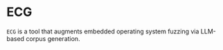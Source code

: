 #  ECG

`ECG` is a tool that augments embedded operating system fuzzing via LLM-based corpus generation.




